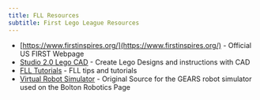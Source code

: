```yaml
---
title: FLL Resources
subtitle: First Lego League Resources
---
```



- [https://www.firstinspires.org/](https://www.firstinspires.org/) - Official US FIRST Webpage
- [Studio 2.0 Lego CAD](https://www.bricklink.com/v3/studio/download.page) - Create Lego Designs and instructions with CAD
- [FLL Tutorials](https://flltutorials.com/) - FLL tips and tutorials
- [Virtual Robot Simulator](https://gears.aposteriori.com.sg) - Original Source for the GEARS robot simulator used on the Bolton Robotics Page

